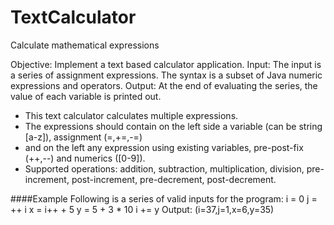 # TextCalculator
Calculate mathematical expressions

Objective: Implement a text based calculator application.
Input: The input is a series of assignment expressions. The syntax is a subset of Java numeric expressions and operators.
Output: At the end of evaluating the series, the value of each variable is printed out.

* This text calculator calculates multiple expressions.
* The expressions should contain on the left side a variable (can be string [a-z]), assignment (=,+=,-=)
* and on the left any expression using existing variables, pre-post-fix (++,--) and numerics ([0-9]).
* Supported operations: addition, subtraction, multiplication, division, pre-increment, post-increment, pre-decrement, post-decrement.


####Example
Following is a series of valid inputs for the program:
i = 0
j = ++ i
x = i++ + 5
y = 5 + 3 * 10
i += y
Output:
(i=37,j=1,x=6,y=35)

